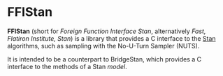 # FFIStan

**FFIStan** (short for *Foreign Function Interface Stan*, alternatively *Fast, Flatiron Institute, Stan*) is a library that
provides a C interface to the [Stan](https://mc-stan.org) algorithms, such as sampling with the No-U-Turn Sampler (NUTS).

It is intended to be a counterpart to BridgeStan, which provides a C interface to the methods of a Stan *model*.
